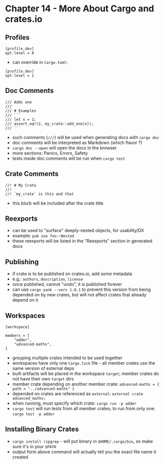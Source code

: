 # Chapter 14 - More About Cargo and crates.io

## Profiles

```
[profile.dev]
opt-level = 0
```
- can override in `Cargo.toml`:

```
[profile.dev]
opt-level = 1
```
## Doc Comments

```
/// Adds one
///
/// # Examples
/// ```
/// let x = 1; 
/// assert_eq!(2, my_crate::add_one(x));
/// ```
```

- such comments (`///`) will be used when generating docs with `cargo doc`
- doc comments will be interpreted as Markdown (which flavor ?)
- `cargo doc --open` will open the docs in the browser
- more sections: Panics, Errors, Safety
- tests inside doc comments will be run when `cargo test`

## Crate Comments
```
//! # My Crate
//!
//! `my_crate` is this and that
```

- this blurb will be included after the crate title

## Reexports
- can be used to "surface" deeply-nested objects, for usability/DX
- example: `pub use foo::Nested`
- these reexports will be listed in the "Reexports" section in generated docs

## Publishing
- if crate is to be published on crates.io, add some metadata
- e.g.: `authors`, `description`, `license`
- once published, cannot "undo", it is published forever
- can use `cargo yank --vers 1.0.1` to prevent this version from being depended on by new crates, but will not affect crates that already depend on it

## Workspaces

```
[workspace]

members = [
    "adder",
    "advanced-maths",
]
```

- grouping multiple crates intended to be used together
- workspaces have only one `Cargo.lock` file - all member crates use the same version of external deps
- built artifacts will be placed in the workspace `target`; member crates do not have their own `target` dirs
- member crate depending on another member crate: `advanced-maths = { path = "../advanced-maths" }`
- depended on crates are referenced as `external`: `external crate advanced_maths;`
- when running, must specify which crate: `cargo run -p adder` 
- `cargo test` will run tests from all member crates; to run from only one: `cargo test -p adder`

## Installing Binary Crates

- `cargo install ripgrep` - will put binary in `$HOME/.cargo/bin`, so make sure it's in your `$PATH`
- output form above command will actually tell you the exact file name it created